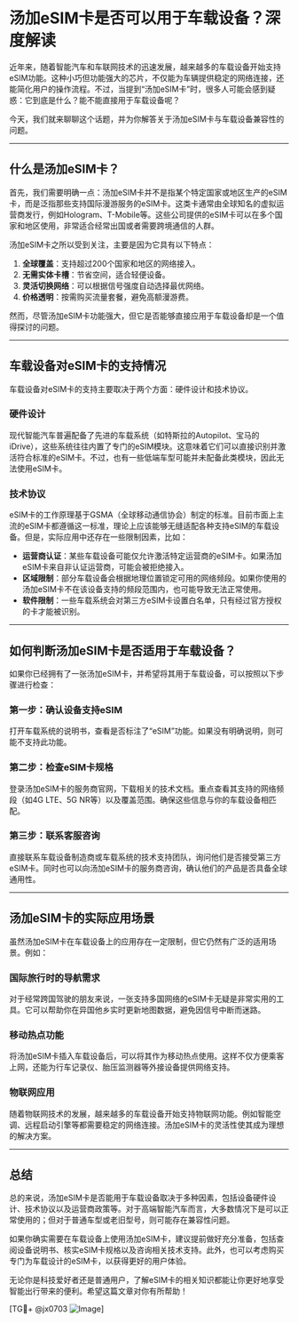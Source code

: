 # 汤加eSIM卡是否可以用于车载设备？深度解读

近年来，随着智能汽车和车联网技术的迅速发展，越来越多的车载设备开始支持eSIM功能。这种小巧但功能强大的芯片，不仅能为车辆提供稳定的网络连接，还能简化用户的操作流程。不过，当提到“汤加eSIM卡”时，很多人可能会感到疑惑：它到底是什么？能不能直接用于车载设备呢？

今天，我们就来聊聊这个话题，并为你解答关于汤加eSIM卡与车载设备兼容性的问题。

---

## 什么是汤加eSIM卡？

首先，我们需要明确一点：汤加eSIM卡并不是指某个特定国家或地区生产的eSIM卡，而是泛指那些支持国际漫游服务的eSIM卡。这类卡通常由全球知名的虚拟运营商发行，例如Hologram、T-Mobile等。这些公司提供的eSIM卡可以在多个国家和地区使用，非常适合经常出国或者需要跨境通信的人群。

汤加eSIM卡之所以受到关注，主要是因为它具有以下特点：
1. **全球覆盖**：支持超过200个国家和地区的网络接入。
2. **无需实体卡槽**：节省空间，适合轻便设备。
3. **灵活切换网络**：可以根据信号强度自动选择最优网络。
4. **价格透明**：按需购买流量套餐，避免高额漫游费。

然而，尽管汤加eSIM卡功能强大，但它是否能够直接应用于车载设备却是一个值得探讨的问题。

---

## 车载设备对eSIM卡的支持情况

车载设备对eSIM卡的支持主要取决于两个方面：硬件设计和技术协议。

### 硬件设计
现代智能汽车普遍配备了先进的车载系统（如特斯拉的Autopilot、宝马的iDrive），这些系统往往内置了专门的eSIM模块。这意味着它们可以直接识别并激活符合标准的eSIM卡。不过，也有一些低端车型可能并未配备此类模块，因此无法使用eSIM卡。

### 技术协议
eSIM卡的工作原理基于GSMA（全球移动通信协会）制定的标准。目前市面上主流的eSIM卡都遵循这一标准，理论上应该能够无缝适配各种支持eSIM的车载设备。但是，实际应用中还存在一些限制因素，比如：

- **运营商认证**：某些车载设备可能仅允许激活特定运营商的eSIM卡。如果汤加eSIM卡来自非认证运营商，可能会被拒绝接入。
- **区域限制**：部分车载设备会根据地理位置锁定可用的网络频段。如果你使用的汤加eSIM卡不在该设备支持的频段范围内，也可能导致无法正常使用。
- **软件限制**：一些车载系统会对第三方eSIM卡设置白名单，只有经过官方授权的卡才能被识别。

---

## 如何判断汤加eSIM卡是否适用于车载设备？

如果你已经拥有了一张汤加eSIM卡，并希望将其用于车载设备，可以按照以下步骤进行检查：

### 第一步：确认设备支持eSIM
打开车载系统的说明书，查看是否标注了“eSIM”功能。如果没有明确说明，则可能不支持此功能。

### 第二步：检查eSIM卡规格
登录汤加eSIM卡的服务商官网，下载相关的技术文档。重点查看其支持的网络频段（如4G LTE、5G NR等）以及覆盖范围。确保这些信息与你的车载设备相匹配。

### 第三步：联系客服咨询
直接联系车载设备制造商或车载系统的技术支持团队，询问他们是否接受第三方eSIM卡。同时也可以向汤加eSIM卡的服务商咨询，确认他们的产品是否具备全球通用性。

---

## 汤加eSIM卡的实际应用场景

虽然汤加eSIM卡在车载设备上的应用存在一定限制，但它仍然有广泛的适用场景。例如：

### 国际旅行时的导航需求
对于经常跨国驾驶的朋友来说，一张支持多国网络的eSIM卡无疑是非常实用的工具。它可以帮助你在异国他乡实时更新地图数据，避免因信号中断而迷路。

### 移动热点功能
将汤加eSIM卡插入车载设备后，可以将其作为移动热点使用。这样不仅方便乘客上网，还能为行车记录仪、胎压监测器等外接设备提供网络支持。

### 物联网应用
随着物联网技术的发展，越来越多的车载设备开始支持物联网功能。例如智能空调、远程启动引擎等都需要稳定的网络连接。汤加eSIM卡的灵活性使其成为理想的解决方案。

---

## 总结

总的来说，汤加eSIM卡是否能用于车载设备取决于多种因素，包括设备硬件设计、技术协议以及运营商政策等。对于高端智能汽车而言，大多数情况下是可以正常使用的；但对于普通车型或老旧型号，则可能存在兼容性问题。

如果你确实需要在车载设备上使用汤加eSIM卡，建议提前做好充分准备，包括查阅设备说明书、核实eSIM卡规格以及咨询相关技术支持。此外，也可以考虑购买专门为车载设计的eSIM卡，以获得更好的用户体验。

无论你是科技爱好者还是普通用户，了解eSIM卡的相关知识都能让你更好地享受智能出行带来的便利。希望这篇文章对你有所帮助！

[TG💪+ @jx0703 ![Image](https://github.com/user-attachments/assets/dbca1d08-cadb-493c-b0ec-ad6f7a83f270)]
